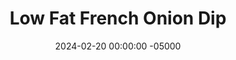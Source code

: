 ---
layout: post
title:  "Low Fat French Onion Dip"
date:   2024-02-20 00:00:00 -05000
categories: 
- Recipes
- Sauces, etc.
permalink: /recipes/french-onion-dip
image: /assets/Food/Spreads, Sauces, Toppings/French Onion/french-onion.jpg
ing: frenchonion-ing
facts: frenchonion-facts
Prep: 10
Rest: 
Cook: 30
Source1: https://thecleaneatingcouple.com/healthy-onion-dip/
Source2: 
tags: 
- carmelized onions
- yogurt
- plain nonfat greek yogurt
- cottage cheese
- super bowl
- tortilla
- chip
- protein
Description: I'm finding recently that although I don't really like chips, I love any sort of dip. I guess I'm on a dip kick lately, with <a href="spinach-artichoke-dip">High Protein Spinach Artichoke Dip</a>, <a href="buffalo-chicken-dip">Lightened Up Buffalo Chicken Dip</a>, and now French Onion Dip. All are perfect for dipping with raw peppers, chips, or carrots, or over a salad or sandwich. Caramelized onions are one of my favorites, and they really shine here 
Instructions: 
- In a medium pan over low heat, add oil, onions, and salt. Cook covered for 30 to 45 minutes under occasional stirring, until onions are caramelized and browned. Let the onions cool for 5 minutes<br><br>

- Once cooled, mix together the onions with the rest of the ingredients in a medium bowl - yogurt, minced garlic, soy sauce, parsley, garlic powder, onion powder, and black pepper
---